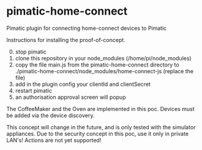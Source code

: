 # pimatic-home-connect
Pimatic plugin for connecting home-connect devices to Pimatic

Instructions for installing the proof-of-concept.

0. stop pimatic
1. clone this repository in your node_modules (/home/pi/node_modules)
2. copy the file main.js from the pimatic-home-connect directory to
   ./pimatic-home-connect/node_modules/home-connect-js (replace the file)
3. add in the plugin config your clientId and clientSecret
4. restart pimatic
5. an authorisation approval screen will popup

The CoffeeMaker and the Oven are implemented in this poc.
Devices must be added via the device discovery.

This concept will change in the future, and is only tested with the simulator appliances. Due to the security concept in this poc, use it only in private LAN's!
Actions are not yet supported!
